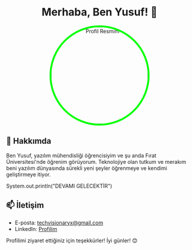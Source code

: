 <div align="center">
  <h1>Merhaba, Ben Yusuf! 👋</h1>
  
  <img src="https://avatars.githubusercontent.com/u/140352702?s=400&u=8a57278ce7a8df692ee4d9fccc2249269ca0336b&v=4" alt="Profil Resmim" style="width: 260px; height: 260px; border-radius: 50%; border: 5px solid #00FF00;">
</div>

## 🚀 Hakkımda

Ben Yusuf, yazılım mühendisliği öğrencisiyim ve şu anda Fırat Üniversitesi'nde öğrenim görüyorum. Teknolojiye olan tutkum ve merakım beni yazılım dünyasında sürekli yeni şeyler öğrenmeye ve kendimi geliştirmeye itiyor. 

System.out.println("DEVAMI GELECEKTİR")

## 📫 İletişim

- E-posta:  techvisionaryx@gmail.com
- LinkedIn: [Profilim](https://www.linkedin.com/in/yusuf-yont%C3%BCrk-297223285/)


Profilimi ziyaret ettiğiniz için teşekkürler! İyi günler! 😊
